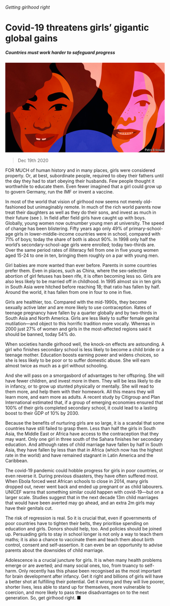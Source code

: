###### Getting girlhood right

# Covid-19 threatens girls’ gigantic global gains 

##### Countries must work harder to safeguard progress 

![image](images/20201219_LDD002_0.jpg) 

> Dec 19th 2020 


FOR MUCH of human history and in many places, girls were considered property. Or, at best, subordinate people, required to obey their fathers until the day they had to start obeying their husbands. Few people thought it worthwhile to educate them. Even fewer imagined that a girl could grow up to govern Germany, run the IMF or invent a vaccine.


In most of the world that vision of girlhood now seems not merely old-fashioned but unimaginably remote. In much of the rich world parents now treat their daughters as well as they do their sons, and invest as much in their future (see ). In field after field girls have caught up with boys. Globally, young women now outnumber young men at university. The speed of change has been blistering. Fifty years ago only 49% of primary-school-age girls in lower-middle-income countries were in school, compared with 71% of boys; today the share of both is about 90%. In 1998 only half the world’s secondary-school-age girls were enrolled; today two-thirds are. Over the same period rates of illiteracy fell from one in five young women aged 15-24 to one in ten, bringing them roughly on a par with young men.



Girl babies are more wanted than ever before. Parents in some countries prefer them. Even in places, such as China, where the sex-selective abortion of girl fetuses has been rife, it is often becoming less so. Girls are also less likely to be married off in childhood. In 1995 almost six in ten girls in South Asia were hitched before reaching 18; that ratio has fallen by half. Around the world, it has fallen from one in four to one in five.


Girls are healthier, too. Compared with the mid-1990s, they become sexually active later and are more likely to use contraception. Rates of teenage pregnancy have fallen by a quarter globally and by two-thirds in South Asia and North America. Girls are less likely to suffer female genital mutilation—and object to this horrific tradition more vocally. Whereas in 2000 just 27% of women and girls in the most-affected regions said it should be banned, today 54% do.


When societies handle girlhood well, the knock-on effects are astounding. A girl who finishes secondary school is less likely to become a child bride or a teenage mother. Education boosts earning power and widens choices, so she is less likely to be poor or to suffer domestic abuse. She will earn almost twice as much as a girl without schooling.


And she will pass on a smorgasbord of advantages to her offspring. She will have fewer children, and invest more in them. They will be less likely to die in infancy, or to grow up stunted physically or mentally. She will read to them more, and help them with their homework. All this means they will learn more, and earn more as adults. A recent study by Citigroup and Plan International estimated that, if a group of emerging economies ensured that 100% of their girls completed secondary school, it could lead to a lasting boost to their GDP of 10% by 2030.


Because the benefits of nurturing girls are so large, it is a scandal that some countries have still failed to grasp them. Less than half the girls in South Asia, the Middle East or Africa have access to the contraception that they may want. Only one girl in three south of the Sahara finishes her secondary education. And although rates of child marriage have fallen by half in South Asia, they have fallen by less than that in Africa (which now has the highest rate in the world) and have remained stagnant in Latin America and the Caribbean.


The covid-19 pandemic could hobble progress for girls in poor countries, or even reverse it. During previous disasters, they have often suffered most. When Ebola forced west African schools to close in 2014, many girls dropped out, never went back and ended up pregnant or as child labourers. UNICEF warns that something similar could happen with covid-19—but on a larger scale. Studies suggest that in the next decade 13m child marriages that would have been averted may go ahead, and an extra 2m girls may have their genitals cut.


The risk of regression is real. So it is crucial that, even if governments of poor countries have to tighten their belts, they prioritise spending on education and girls. Donors should help, too. And policies should be joined up. Persuading girls to stay in school longer is not only a way to teach them maths; it is also a chance to vaccinate them and teach them about birth control, consent and self-assertion. It can even be an opportunity to advise parents about the downsides of child marriage.


Adolescence is a crucial juncture for girls. It is when many health problems emerge or are averted; and many social ones, too, from truancy to self-harm. Only recently has this phase been recognised as the most important for brain development after infancy. Get it right and billions of girls will have a better shot at fulfilling their potential. Get it wrong and they will live poorer, shorter lives, less able to stand up for themselves, more vulnerable to coercion, and more likely to pass these disadvantages on to the next generation. So, get girlhood right. ■


